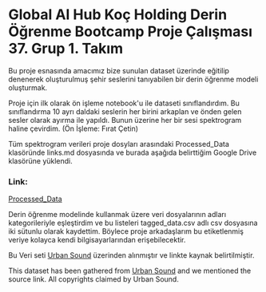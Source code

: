 # Global AI Hub Koç Holding Derin Öğrenme Bootcamp Proje Çalışması 37. Grup 1. Takım

Bu proje esnasında amacımız bize sunulan dataset üzerinde eğitilip denenerek oluşturulmuş şehir seslerini tanıyabilen bir derin öğrenme modeli oluşturmak.

Proje için ilk olarak ön işleme notebook'u ile dataseti sınıflandırdım. Bu sınıflandırma 10 ayrı daldaki seslerin her birini arkaplan ve önden gelen sesler olarak ayırma ile yapıldı. Bunun üzerine her bir sesi spektrogram haline çevirdim. (Ön İşleme: Fırat Çetin)

Tüm spektrogram verileri proje dosyları arasındaki Processed_Data klasöründe links.md dosyasında ve burada aşağıda belirttiğim Google Drive klasörüne yüklendi. 

### Link:

[Processed_Data](https://drive.google.com/drive/folders/1YxtMix5-pGszsR39pq_Zq7iU73uZStFa?usp=sharing)

Derin öğrenme modelinde kullanmak üzere veri dosyalarının adları kategorileriyle eşleştirdim ve bu listeleri tagged_data.csv adlı csv dosyasına iki sütunlu olarak kaydettim. Böylece proje arkadaşlarım bu etiketlenmiş veriye kolayca kendi bilgisayarlarından erişebilecektir.


Bu Veri seti [Urban Sound](https://urbansounddataset.weebly.com/urbansound8k.html) üzerinden alınmıştır ve linkte kaynak belirtilmiştir. 

This dataset has been gathered from [Urban Sound](https://urbansounddataset.weebly.com/urbansound8k.html) and we mentioned the source link. All copyrights claimed by Urban Sound.
